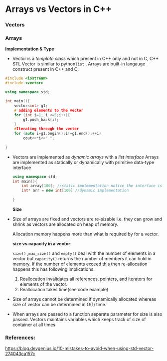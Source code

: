 # Arrays vs Vectors in C++

### Vectors



### Arrays

**Implementation & Type**

- Vector is a *template class* which present in C++ only and not in C, C++ STL Vector is similar to python`list` , Arrays are built-in langauge construct present in C++ and C.



```c++
#include <iostream>
#include <vector>

using namespace std;

int main(){
    vector<int> g1;
    # adding elements to the vector
    for (int i=1; i <=5;i++){
        g1.push_back(i);
    }
    #Iterating through the vector
    for (auto i=g1.begin();i!=g1.end();++i)
        cout<<*i<<" ";    
    
}
```

- Vectors are implemented as *dynamic arrays* with a *list interface*  Arrays are implemented as statically or dynamically with primitive data-type interface

  ```c++
  using namespace std;
  int main(){
      int array[100]; //static implementation notice the interface is primitive datatype
      int* arr = new int[100] //dynamic implementation
      
  }
  ```

  **Size**

- Size of arrays are fixed and vectors are re-sizable i.e. they can grow and shrink as vectors are allocated on heap of memory.

  Allocation memory happens more than what is required by for a vector.

  **size vs capacity in a vector**: 

  `size()` ,`max_size()` and `empty()` deal with the number of elements in a vector but `capacity()` returns the number of members it can hold in memory. If the number of elements exceed this then re-allocation happens this has following implications:

  1. Reallocation invalidates all references, pointers, and iterators for elements of the vector.
  2. Reallocation takes time(see code example)

- Size of arrays cannot be determined if dynamically allocated whereas size of vector can be determined in O(1) time.

- When arrays are passed to a function separate parameter for size is also passed. Vectors maintains variables which keeps track of size of container at all times

  





### References:



https://blog.devgenius.io/10-mistakes-to-avoid-when-using-std-vector-274043ca157c